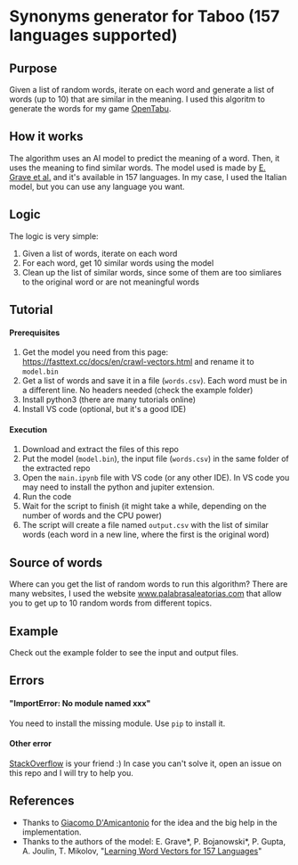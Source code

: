 
# Synonyms generator for Taboo (157 languages supported)

## Purpose
Given a list of random words, iterate on each word and generate a list of words (up to 10) that are similar in the meaning. I used this algoritm to generate the words for my game [OpenTabu](https://github.com/rignaneseleo/OpenTabu).

## How it works
The algorithm uses an AI model to predict the meaning of a word. Then, it uses the meaning to find similar words. The model used is made by [E. Grave et al.](https://arxiv.org/abs/1802.06893) and it's available in 157 languages. In my case, I used the Italian model, but you can use any language you want.

## Logic
The logic is very simple:
1. Given a list of words, iterate on each word
2. For each word, get 10 similar words using the model
3. Clean up the list of similar words, since some of them are too simliares to the original word or are not meaningful words

## Tutorial
#### Prerequisites
1. Get the model you need from this page: https://fasttext.cc/docs/en/crawl-vectors.html and rename it to `model.bin`
2. Get a list of words and save it in a file (`words.csv`). Each word must be in a different line. No headers needed (check the example folder)
3. Install python3 (there are many tutorials online)
4. Install VS code (optional, but it's a good IDE)

#### Execution
1. Download and extract the files of this repo
2. Put the model (`model.bin`), the input file (`words.csv`) in the same folder of the extracted repo
3. Open the `main.ipynb` file with VS code (or any other IDE). In VS code you may need to install the python and jupiter extension.
4. Run the code
5. Wait for the script to finish (it might take a while, depending on the number of words and the CPU power)
6. The script will create a file named `output.csv` with the list of similar words (each word in a new line, where the first is the original word)

## Source of words
Where can you get the list of random words to run this algorithm? There are many websites, I used the website www.palabrasaleatorias.com that allow you to get up to 10 random words from different topics.

## Example
Check out the example folder to see the input and output files.

## Errors
#### "ImportError: No module named xxx"
You need to install the missing module. Use `pip` to install it.

#### Other error
[StackOverflow](https://stackoverflow.com/) is your friend :) 
In case you can't solve it, open an issue on this repo and I will try to help you.

## References
- Thanks to [Giacomo D'Amicantonio](https://github.com/GiacomoDamicantonio) for the idea and the big help in the implementation.
- Thanks to the authors of the model: E. Grave*, P. Bojanowski*, P. Gupta, A. Joulin, T. Mikolov, "[Learning Word Vectors for 157 Languages](https://arxiv.org/abs/1802.06893)" 
